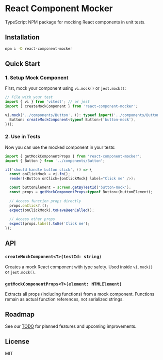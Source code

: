 # React Component Mocker

TypeScript NPM package for mocking React components in unit tests.

## Installation

```bash
npm i -D react-component-mocker
```

## Quick Start

### 1. Setup Mock Component

First, mock your component using `vi.mock()` or `jest.mock()`:

```typescript
// File with your test
import { vi } from 'vitest'; // or jest
import { createMockComponent } from 'react-component-mocker';

vi.mock('../components/Button', (): typeof import('../components/Button') => ({
  Button: createMockComponent<typeof Button>('button-mock'),
}));
```

### 2. Use in Tests

Now you can use the mocked component in your tests:

```typescript
import { getMockComponentProps } from 'react-component-mocker';
import { Button } from '../components/Button';

it('should handle button click', () => {
  const onClickMock = vi.fn();
  render(<Button onClick={onClickMock} label="Click me" />);

  const buttonElement = screen.getByTestId('button-mock');
  const props = getMockComponentProps<typeof Button>(buttonElement);
  
  // Access function props directly
  props.onClick?.();
  expect(onClickMock).toHaveBeenCalled();
  
  // Access other props
  expect(props.label).toBe('Click me');
});
```

## API

### `createMockComponent<T>(testId: string)`

Creates a mock React component with type safety. Used inside `vi.mock()` or `jest.mock()`.

### `getMockComponentProps<T>(element: HTMLElement)`

Extracts all props (including functions) from a mock component. Functions remain as actual function references, not serialized strings.

## Roadmap

See our [TODO](TODO.md) for planned features and upcoming improvements.

## License

MIT
